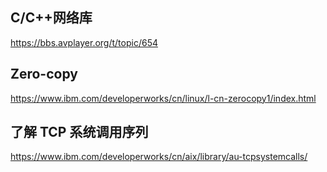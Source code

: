 C/C++网络库
------------------------
https://bbs.avplayer.org/t/topic/654


Zero-copy
------------------------

https://www.ibm.com/developerworks/cn/linux/l-cn-zerocopy1/index.html


了解 TCP 系统调用序列
------------------------
https://www.ibm.com/developerworks/cn/aix/library/au-tcpsystemcalls/
